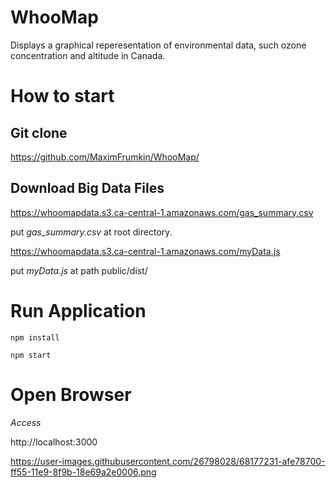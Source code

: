 # WhooMap
Displays a graphical reperesentation of environmental data, such ozone concentration and altitude in Canada.

# How to start

## Git clone
https://github.com/MaximFrumkin/WhooMap/

## Download Big Data Files

https://whoomapdata.s3.ca-central-1.amazonaws.com/gas_summary.csv

put *gas_summary.csv* at root directory.

https://whoomapdata.s3.ca-central-1.amazonaws.com/myData.js

put *myData.js* at  path public/dist/  
  
    

# Run Application
`npm install` 

`npm start`

# Open Browser


*Access*  

http://localhost:3000

  
  
https://user-images.githubusercontent.com/26798028/68177231-afe78700-ff55-11e9-8f9b-18e69a2e0006.png
